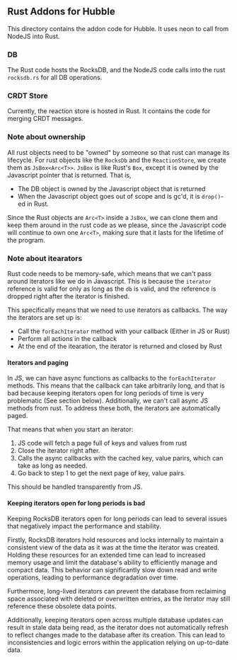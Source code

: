 ## Rust Addons for Hubble
This directory contains the addon code for Hubble. It uses neon to call from NodeJS into Rust. 

### DB
The Rust code hosts the RocksDB, and the NodeJS code calls into the rust `rocksdb.rs` for all DB operations. 

### CRDT Store
Currently, the reaction store is hosted in Rust. It contains the code for merging CRDT messages.

### Note about ownership
All rust objects need to be "owned" by someone so that rust can manage its lifecycle. For rust objects like the `RocksDb` and the `ReactionStore`, we create them as `JsBox<Arc<T>>`. `JsBox` is like Rust's `Box`, except it is owned by the Javascript pointer that is returned. That is, 
- The DB object is owned by the Javascript object that is returned
- When the Javascript object goes out of scope and is gc'd, it is `drop()`-ed in Rust. 

Since the Rust objects are `Arc<T>` inside a `JsBox`, we can clone them and keep them around in the rust code as we please, since the Javascript code will continue to own one `Arc<T>`, making sure that it lasts for the lifetime of the program.

### Note about itearators
Rust code needs to be memory-safe, which means that we can't pass around iterators like we do in Javascript. This is because the `iterator` reference is valid for only as long as the `db` is valid, and the reference is dropped right after the iterator is finished.

This specifically means that we need to use iterators as callbacks. The way the iterators are set up is:
- Call the `forEachIterator` method with your callback (Either in JS or Rust)
- Perform all actions in the callback
- At the end of the itearation, the iterator is returned and closed by Rust

#### Iterators and paging
In JS, we can have async functions as callbacks to the `forEachIterator` methods. This means that the callback can take arbitrarily long, and that is bad because keeping iterators open for long periods of time is very problematic (See section below). Additionally, we can't call async JS methods from rust. To address these both, the iterators are automatically paged. 

That means that when you start an iterator:
1. JS code will fetch a page full of keys and values from rust
2. Close the iterator right after. 
3. Calls the async callbacks with the cached key, value parirs, which can take as long as needed. 
4. Go back to step 1 to get the next page of key, value pairs. 

This should be handled transparently from JS. 

#### Keeping iterators open for long periods is bad
Keeping RocksDB iterators open for long periods can lead to several issues that negatively impact the performance and stability. 

Firstly, RocksDB iterators hold resources and locks internally to maintain a consistent view of the data as it was at the time the iterator was created. Holding these resources for an extended time can lead to increased memory usage and limit the database's ability to efficiently manage and compact data. This behavior can significantly slow down read and write operations, leading to performance degradation over time. 

Furthermore, long-lived iterators can prevent the database from reclaiming space associated with deleted or overwritten entries, as the iterator may still reference these obsolete data points. 

Additionally, keeping iterators open across multiple database updates can result in stale data being read, as the iterator does not automatically refresh to reflect changes made to the database after its creation. This can lead to inconsistencies and logic errors within the application relying on up-to-date data. 